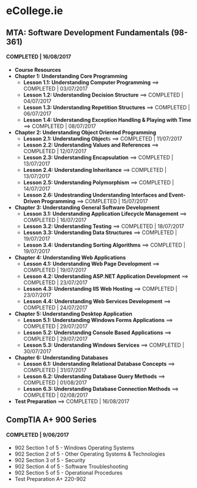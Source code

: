 # eCollege.ie

## MTA: Software Development Fundamentals (98-361)
#### COMPLETED | 16/08/2017
- **Course Resources**
- **Chapter 1: Understanding Core Programming**
  - **Lesson 1.1: Understanding Computer Programming** ==> COMPLETED | 03/07/2017
  - **Lesson 1.2: Understanding Decision Structure** ==> COMPLETED | 04/07/2017
  - **Lesson 1.3: Understanding Repetition Structures** ==> COMPLETED | 06/07/2017
  - **Lesson 1.4: Understanding Exception Handling & Playing with Time** ==> COMPLETED | 08/07/2017
- **Chapter 2: Understanding Object Oriented Programming**
  - **Lesson 2.1: Understanding Object**s ==> COMPLETED | 11/07/2017
  - **Lesson 2.2: Understanding Values and References** ==> COMPLETED | 12/07/2017
  - **Lesson 2.3: Understanding Encapsulation**  ==> COMPLETED | 13/07/2017
  - **Lesson 2.4: Understanding Inheritance** ==> COMPLETED | 13/07/2017
  - **Lesson 2.5: Understanding Polymorphism** ==> COMPLETED | 14/07/2017
  - **Lesson 2.6: Undestranding Understanding Interfaces and Event-Driven Programming** ==> COMPLETED | 15/07/2017
- **Chapter 3: Understanding General Software Development**
  - **Lesson 3.1: Understanding Application Lifecycle Management** ==> COMPLETED | 16/07/2017
  - **Lesson 3.2: Understanding Testing** ==> COMPLETED | 18/07/2017
  - **Lesson 3.3: Understanding Data Structures** ==> COMPLETED | 19/07/2017
  - **Lesson 3.4: Understanding Sorting Algorithms** ==> COMPLETED | 19/07/2017
- **Chapter 4: Understanding Web Applications**
  - **Lesson 4.1: Understanding Web Page Development** ==> COMPLETED | 19/07/2017
  - **Lesson 4.2: Understanding ASP.NET Application Development** ==> COMPLETED | 23/07/2017
  - **Lesson 4.3: Understanding IIS Web Hosting** ==> COMPLETED | 23/07/2017
  - **Lesson 4.4: Understanding Web Services Development** ==> COMPLETED | 24/07/2017
- **Chapter 5: Understanding Desktop Application**
  - **Lesson 5.1: Understanding Windows Forms Applications** ==> COMPLETED | 29/07/2017
  - **Lesson 5.2: Understanding Console Based Applications** ==> COMPLETED | 29/07/2017
  - **Lesson 5.3: Understanding Windows Services** ==> COMPLETED | 30/07/2017
- **Chapter 6: Understanding Databases**
  - **Lesson 6.1: Understanding Relational Database Concepts** ==> COMPLETED | 31/07/2017
  - **Lesson 6.2: Understanding Database Query Methods** ==> COMPLETED | 01/08/2017
  - **Lesson 6.3: Understanding Database Connection Methods** ==> COMPLETED | 02/08/2017
- **Test Preparation** ==> COMPLETED | 16/08/2017

## CompTIA A+ 900 Series
#### COMPLETED | 9/06/2017
- 902 Section 1 of 5 - Windows Operating Systems
- 902 Section 2 of 5 - Other Operating Systems & Technologies
- 902 Section 3 of 5 - Security
- 902 Section 4 of 5 - Software Troubleshooting
- 902 Section 5 of 5 - Operational Procedures
- Test Preparation A+ 220-902
